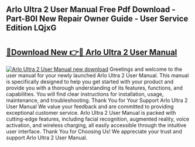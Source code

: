 ## Arlo Ultra 2 User Manual Free Pdf Download - Part-B0I New Repair Owner Guide - User Service Edition LQjxG

# <h2><a href="http://bc43860.oget.top/?id=Arlo+Ultra+2+User+Manual">🔗Download New 👉🔴 Arlo Ultra 2 User Manual</a></h2>

[![Arlo Ultra 2 User Manual new download](https://i.imgur.com/5g1atiW.png)](http://bc43860.oget.top/?id=Arlo+Ultra+2+User+Manual)
Greetings and welcome to the user manual for your newly launched Arlo Ultra 2 User Manual. This manual is specifically designed to help you get started with your product and provide you with a thorough understanding of its features, functions, and capabilities. You will find clear instructions for installation, usage, maintenance, and troubleshooting. Thank You for Your Support Arlo Ultra 2 User Manual We value your feedback and are committed to providing exceptional customer service. Arlo Ultra 2 User Manual is packed with cutting-edge features, including facial recognition, augmented reality, voice activation, and wireless charging, all easily accessible through the intuitive user interface. Thank You for Choosing Us! We appreciate your trust and support Arlo Ultra 2 User Manual.
